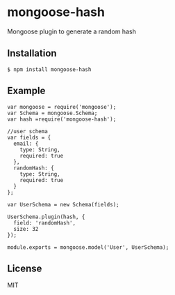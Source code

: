# mongoose-hash

Mongoose plugin to generate a random hash

## Installation

    $ npm install mongoose-hash

## Example

```
var mongoose = require('mongoose');
var Schema = mongoose.Schema;
var hash =require('mongoose-hash');

//user schema
var fields = {
  email: {
    type: String,
    required: true
  },
  randomHash: {
    type: String,
    required: true
  }
};

var UserSchema = new Schema(fields);

UserSchema.plugin(hash, {
  field: 'randomHash',
  size: 32
});

module.exports = mongoose.model('User', UserSchema);

```

## License

MIT
